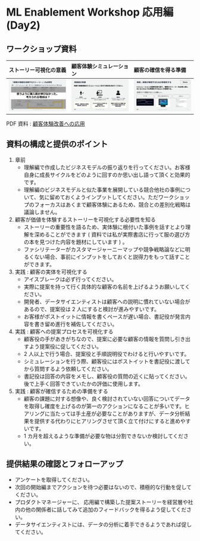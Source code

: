 # ML Enablement Workshop 応用編 (Day2)

## ワークショップ資料

| ストーリー可視化の意義 | 顧客体験シミュレーション | 顧客の確信を得る準備 |
|:--------|:---------|:------|
| ![day2-part1.png](/docs/organizer/assets/day2/day2-part1.png) | ![day2-part2.png](/docs/organizer/assets/day2/day2-part2.png) |![day2-part3.png](/docs/organizer/assets/day2/day2-part3.png) |

PDF 資料 : [顧客体験改善への応用](/docs/presentations/v1/ml-enablement-02-application.pptx)

## 資料の構成と提供のポイント

1. 章前
   * 理解編で作成したビジネスモデルの振り返りを行ってください。お客様自身に成長サイクルをどのように回すのか思い出し語って頂くと効果的です。
   * 理解編のビジネスモデルと似た事業を展開している競合他社の事例について、気に留めておくようインプットしてください。ただワークショップのフォーカスはあくまで顧客体験にあるため、競合との差別化戦略は議論しません。
2. 顧客が価値を体験するストーリーを可視化する必要性を知る
   * ストーリーの重要性を語るため、実体験に根付いた事例を話すとより理解を深めることができます ( 資料では私が実際書店に行って服の選び方の本を見つけた内容を題材にしています ) 。
   * ファシリテーターがカスタマージャーニーマップや競争戦略論などに明るくない場合、事前にインプットをしておくと説得力をもって話すことができます。
3. 実践 : 顧客の実体を可視化する
   * アイスブレークは必ず行ってください。
   * 実際に提案を持って行く具体的な顧客の名前を上げるようお願いしてください。
   * 開発者、データサイエンティストは顧客への説明に慣れていない場合があるので、提案役は 2 人にすると検討が進みやすいです。
   * お客様がポストイットに情報を書くペースが遅い場合、書記役が発言内容を書き留め進行を補佐してください。
4. 実践 : 顧客への提案プロセスを可視化する
   * 顧客役の手があきがちなので、提案に必要な顧客の情報を質問し引き出すよう提案役に促してください。
   * 2 人以上で行う場合、提案役と手順説明役でわけると行いやすいです。
   * シミュレーションを行う際、顧客役にはポストイットを書記役に渡してから質問するよう依頼してください。
   * 書記役は回答の内容をメモし、顧客役の質問の近くに貼ってください。後で上手く回答できていたかの評価に使用します。
5. 実践 : 顧客が確信するための準備をする
   * 顧客の課題に対する想像や、良く検討されていない回答についてデータを取得し確度を上げるのが第一のアクションになることが多いです。ヒアリングに当たっては手土産が必要なことがありますが、データ分析結果を提供する代わりにヒアリングさせて頂く立て付けにすると進めやすいです。
   * 1 カ月を超えるような準備が必要な物は分割できないか検討してください。

## 提供結果の確認とフォローアップ

* アンケートを取得してください。
* 次回の開始編までアクションを待つ必要はないので、積極的な行動を促してください。
* プロダクトマネージャーに、 応用編で構築した提案ストーリーを経営層や社内の他の関係者に話してみて追加のフィードバックを得るよう促してください。
* データサイエンティストには、データの分析に着手できるようであれば促してください。
